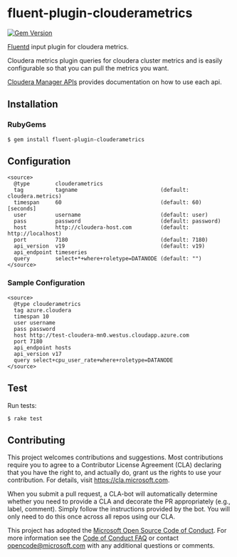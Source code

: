 # fluent-plugin-clouderametrics
[![Gem Version](https://badge.fury.io/rb/fluent-plugin-clouderametrics.svg)](https://badge.fury.io/rb/fluent-plugin-clouderametrics)

[Fluentd](https://fluentd.org/) input plugin for cloudera metrics.

Cloudera metrics plugin queries for cloudera cluster metrics and is easily configurable so that you can pull the metrics you want.

[Cloudera Manager APIs](https://cloudera.github.io/cm_api/apidocs/v19/index.html/) provides documentation on how to use each api.

## Installation

### RubyGems

```
$ gem install fluent-plugin-clouderametrics
```

## Configuration

```
<source>
  @type        clouderametrics
  tag          tagname                          (default: cloudera.metrics)
  timespan     60                               (default: 60) [seconds]
  user         username                         (default: user)
  pass         password                         (default: password)
  host         http://cloudera-host.com         (default: http://localhost)
  port         7180                             (default: 7180)
  api_version  v19                              (default: v19)
  api_endpoint timeseries
  query        select+*+where+roletype=DATANODE (default: "")
</source>

```

### Sample Configuration

```
<source>
  @type clouderametrics
  tag azure.cloudera
  timespan 10
  user username
  pass password
  host http://test-cloudera-mn0.westus.cloudapp.azure.com
  port 7180
  api_endpoint hosts
  api_version v17
  query select+cpu_user_rate+where+roletype=DATANODE
</source>
```

## Test

Run tests:

```
$ rake test
```

## Contributing

This project welcomes contributions and suggestions.  Most contributions require you to agree to a
Contributor License Agreement (CLA) declaring that you have the right to, and actually do, grant us
the rights to use your contribution. For details, visit https://cla.microsoft.com.

When you submit a pull request, a CLA-bot will automatically determine whether you need to provide
a CLA and decorate the PR appropriately (e.g., label, comment). Simply follow the instructions
provided by the bot. You will only need to do this once across all repos using our CLA.

This project has adopted the [Microsoft Open Source Code of Conduct](https://opensource.microsoft.com/codeofconduct/).
For more information see the [Code of Conduct FAQ](https://opensource.microsoft.com/codeofconduct/faq/) or
contact [opencode@microsoft.com](mailto:opencode@microsoft.com) with any additional questions or comments.
